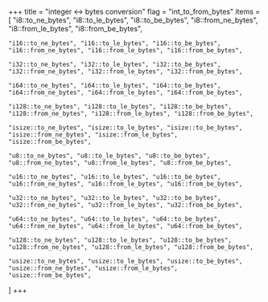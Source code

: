 +++
title = "integer ↔ bytes conversion"
flag = "int_to_from_bytes"
items = [
    "i8::to_ne_bytes", "i8::to_le_bytes", "i8::to_be_bytes",
    "i8::from_ne_bytes", "i8::from_le_bytes", "i8::from_be_bytes",

    "i16::to_ne_bytes", "i16::to_le_bytes", "i16::to_be_bytes",
    "i16::from_ne_bytes", "i16::from_le_bytes", "i16::from_be_bytes",

    "i32::to_ne_bytes", "i32::to_le_bytes", "i32::to_be_bytes",
    "i32::from_ne_bytes", "i32::from_le_bytes", "i32::from_be_bytes",

    "i64::to_ne_bytes", "i64::to_le_bytes", "i64::to_be_bytes",
    "i64::from_ne_bytes", "i64::from_le_bytes", "i64::from_be_bytes",

    "i128::to_ne_bytes", "i128::to_le_bytes", "i128::to_be_bytes",
    "i128::from_ne_bytes", "i128::from_le_bytes", "i128::from_be_bytes",

    "isize::to_ne_bytes", "isize::to_le_bytes", "isize::to_be_bytes",
    "isize::from_ne_bytes", "isize::from_le_bytes", "isize::from_be_bytes",

    "u8::to_ne_bytes", "u8::to_le_bytes", "u8::to_be_bytes",
    "u8::from_ne_bytes", "u8::from_le_bytes", "u8::from_be_bytes",

    "u16::to_ne_bytes", "u16::to_le_bytes", "u16::to_be_bytes",
    "u16::from_ne_bytes", "u16::from_le_bytes", "u16::from_be_bytes",

    "u32::to_ne_bytes", "u32::to_le_bytes", "u32::to_be_bytes",
    "u32::from_ne_bytes", "u32::from_le_bytes", "u32::from_be_bytes",

    "u64::to_ne_bytes", "u64::to_le_bytes", "u64::to_be_bytes",
    "u64::from_ne_bytes", "u64::from_le_bytes", "u64::from_be_bytes",

    "u128::to_ne_bytes", "u128::to_le_bytes", "u128::to_be_bytes",
    "u128::from_ne_bytes", "u128::from_le_bytes", "u128::from_be_bytes",

    "usize::to_ne_bytes", "usize::to_le_bytes", "usize::to_be_bytes",
    "usize::from_ne_bytes", "usize::from_le_bytes", "usize::from_be_bytes",
]
+++
